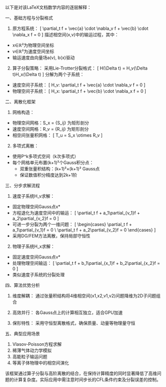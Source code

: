 

以下是对该LaTeX文档数学内容的逐层解释：

一、基础方程与分裂格式
1. 原方程系统：
\[ \partial_t f + \vec{a} \cdot \nabla_v f + \vec{b} \cdot \nabla_x f = 0 \]
描述相空间(x,v)中的输运过程，其中：
- x∈ℝ²为物理空间坐标
- v∈ℝ²为速度空间坐标
- 输运速度由向量场a(v), b(x)驱动

2. 算子分裂策略：
采用Lie-Trotter分裂格式：
\[ H(\Delta t) = H_v(\Delta t)H_x(\Delta t) \]
分解为两个子系统：
- 速度空间子系统：
  \[ H_v: \partial_t f + \vec{a} \cdot \nabla_v f = 0 \]
- 物理空间子系统：
  \[ H_x: \partial_t f + \vec{b} \cdot \nabla_x f = 0 \]

二、离散化框架
1. 网格构造：
- 物理空间网格：S_x = {S_ij} 为矩形剖分
- 速度空间网格：R_v = {R_ij} 为矩形剖分
- 相空间张量积网格：
  \[ T_u = S_x \otimes R_v \]

2. 多项式离散：
- 使用P^k多项式空间（k次多项式）
- 每个网格单元布置(k+1)²个Gauss积分点：
  - 双重张量积结构：(k+1)²×(k+1)² Gauss点
  - 保证数值积分精度达到2k+1阶

三、分步求解流程
1. 速度子系统H_v求解：
- 固定物理空间Gauss点x*
- 方程退化为速度空间中的输运：
  \[ \partial_t f + a_1\partial_{v_1}f + a_2\partial_{v_2}f = 0 \]
- 可进一步分裂为两个一维问题：
  \[ \begin{cases} 
  \partial_t f + a_1\partial_{v_1}f = 0 \\
  \partial_t f + a_2\partial_{v_2}f = 0 
  \end{cases} \]
- 采用DG/FEM方法离散，保持局部守恒性

2. 物理子系统H_x求解：
- 固定速度空间Gauss点v*
- 处理物理空间输运：
  \[ \partial_t f + b_1\partial_{x_1}f + b_2\partial_{x_2}f = 0 \]
- 类似速度子系统的分裂处理

四、算法优势分析
1. 维度解耦：
通过张量积结构将4维相空间(x1,x2,v1,v2)问题降维为2D子问题组合

2. 高效并行：
各Gauss点上的计算相互独立，适合GPU加速

3. 保形特性：
采用守恒型离散格式，确保质量、动量等物理量守恒

五、典型应用场景
1. Vlasov-Poisson方程求解
2. 稀薄气体动力学模拟
3. 高能粒子输运问题
4. 等离子体物理中的相空间演化

该框架通过算子分裂与高阶离散的结合，在保持计算精度的同时显著降低了高维问题的计算复杂度。实际应用中需注意时间步长的CFL条件约束及分裂误差的控制。